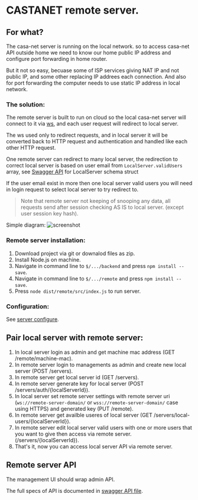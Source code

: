 # CASTANET remote server.

## For what?
The casa-net server is running on the local network. 
so to access casa-net API outside home we need to know our home public IP address and configure port forwarding in home router.

But it not so easy, becuase some of ISP services giving NAT IP and not public IP, and some other replacing IP addrees each connection.
And also for port forwarding the computer needs to use static IP address in local network.

### The solution:
The remote server is built to run on cloud so the local casa-net server will connect to it via [ws](https://www.w3.org/TR/websockets/),
and each user request will redirect to local server.

The ws used only to redirect requests,
and in local server it will be converted back to HTTP request and authentication and handled like each other HTTP request.

One remote server can redirect to many local server,
the redirection to correct local server is based on user email from `LocalServer.validUsers` array, 
see [Swagger API](./swagger.yaml) for LocalServer schema struct

If the user email exist in more then one local server valid users you will need in login request to select local server to try redirect to.

> Note that remote server not keeping of snooping any data, 
all requests send after session checking AS IS to local server. (except user session key hash).

Simple diagram:
![screenshot](https://user-images.githubusercontent.com/28386247/53689201-ef235f80-3d58-11e9-856d-64eef124e3c9.png)

### Remote server installation:
1. Download project via git or downalod files as zip.
1. Install Node.js on machine.
1. Navigate in command line to `$/.../backend` and press `npm install --save`.
1. Navigate in command line to `$/.../remote` and press `npm install --save`.
1. Press `node dist/remote/src/index.js` to run server.

### Configuration:
See [server configure](../backend/README.md#configure-server).

## Pair local server with remote server:
1) In local server login as admin and get machine mac address (GET /remote/machine-mac). 
1) In remote server login to managements as admin and create new local server (POST /servers).
1) In remote server get local server id (GET /servers).
1) In remote server generate key for local server (POST /servers/auth/{localServerId}).
1) In local server set remote server settings with remote server uri (`ws://remote-server-domain/` or `wss://remote-server-domain/` case using HTTPS)
and generated key (PUT /remote).
1) In remote server get availble useres of local server (GET /servers/local-users/{localServerId}).
1) In remote server edit local server valid users with one or more users that you want to give then access via remote server. (/servers/{localServerId}).
1) That's it, now you can access local server API via remote server.

## Remote server API
The management UI should wrap admin API. 

The full specs of API is documented in [swagger API file](./swagger.yaml).
